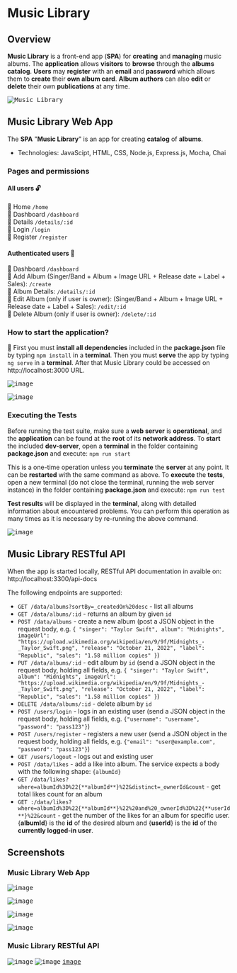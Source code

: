 # Music Library

## Overview
**Music Library** is a front-end app (**SPA**) for **creating** and **managing** music albums. The **application** allows **visitors** to **browse** through the **albums catalog**. **Users** may **register** with an **email** and **password** which allows them to **create** their **own album card**. **Album authors** can also **edit** or **delete** their own **publications** at any time.

<kbd>![Music Library](https://user-images.githubusercontent.com/88777360/224483919-5325aa12-cf47-4609-87a1-a0bb55c3939b.png)</kbd>

## Music Library Web App

The **SPA** "**Music Library**" is an app for creating **catalog** of **albums**.
* Technologies: JavaScipt, HTML, CSS, Node.js, Express.js, Mocha, Chai

### Pages and permissions

#### All users 🔓

📌 Home `/home` \
📌 Dashboard `/dashboard` \
📌 Details `/details/:id` \
📌 Login `/login` \
📌 Register `/register`

#### Authenticated users 🔐

📌 Dashboard `/dashboard` \
📌 Add Album (Singer/Band + Album + Image URL + Release date + Label + Sales): `/create` \
📌 Album Details: `/details/:id` \
📌 Edit Album (only if user is owner): (Singer/Band + Album + Image URL + Release date + Label + Sales): `/edit/:id` \
📌 Delete Album (only if user is owner): `/delete/:id`


### How to start the application?

📌 First you must **install all dependencies** included in the **package.json** file by typing `npm install` in a **terminal**.
Then you must **serve** the app by typing `ng serve` in a **terminal**.
After that Music Library could be accessed on http://localhost:3000 URL.

<kbd>![image](https://user-images.githubusercontent.com/88777360/224491675-23012c21-eaf9-481a-ac48-66c5753a3a61.png)</kbd>

<kbd>![image](https://user-images.githubusercontent.com/88777360/224491696-ca268151-1076-45ea-a14f-926f1cffd4fd.png)</kbd>

### Executing the Tests

Before running the test suite, make sure a **web server** is **operational**, and the **application** can be found at the **root** of its **network address**. To **start** the included **dev-server**, open a **terminal** in the folder containing **package.json** and execute: `npm run start`

This is a one-time operation unless you **terminate** the **server** at any point. It can be **restarted** with the same command as above.
To **execute** the **tests**, open a new terminal (do not close the terminal, running the web server instance) in the folder containing **package.json** and execute:
`npm run test`

**Test results** will be displayed in the **terminal**, along with detailed information about encountered problems. You can perform this operation as many times as it is necessary by re-running the above command.

<kbd>![image](https://user-images.githubusercontent.com/88777360/224506196-54b74a72-c9dc-4a18-ae69-6241ee4ff255.png)</kbd>


## Music Library RESTful API

When the app is started locally, RESTful API documentation in avaible on: http://localhost:3300/api-docs

The following endpoints are supported:
 - `GET /data/albums?sortBy=_createdOn%20desc` - list all albums
 - `GET /data/albums/:id` - returns an album by given `id` 
 - `POST /data/albums` - create a new album (post a JSON object in the request body, e.g. `{ "singer": "Taylor Swift", album": "Midnights", imageUrl": "https://upload.wikimedia.org/wikipedia/en/9/9f/Midnights_-_Taylor_Swift.png", "release": "October 21, 2022", "label": "Republic", "sales": "1.58 million copies" }`)
 - `PUT /data/albums/:id` - edit album by `id` (send a JSON object in the request body, holding all fields, e.g. `{ "singer": "Taylor Swift", album": "Midnights", imageUrl": "https://upload.wikimedia.org/wikipedia/en/9/9f/Midnights_-_Taylor_Swift.png", "release": "October 21, 2022", "label": "Republic", "sales": "1.58 million copies" }`)
 - `DELETE /data/albums/:id` - delete album by `id`
 - `POST /users/login` - logs in an existing user (send a JSON object in the request body, holding all fields, e.g. `{"username": "username", "password": "pass123"}`)
 - `POST /users/register` - registers a new user (send a JSON object in the request body, holding all fields, e.g. `{"email": "user@example.com", "password": "pass123"}`)
 - `GET /users/logout` - logs out and existing user
 - `POST /data/likes` - add a like into album. The service expects a body with the following shape: `{albumId}`
 - `GET /data/likes?where=albumId%3D%22{**albumId**}%22&distinct=_ownerId&count` - get total likes count for an album
 - `GET :/data/likes?where=albumId%3D%22{**albumId**}%22%20and%20_ownerId%3D%22{**userId**}%22&count` - get the number of the likes for an album for specific user. {**albumId**} is the **id** of the desired album and {**userId**} is the **id** of the **currently logged-in user**.

## Screenshots

### Music Library Web App

<kbd>![image](https://user-images.githubusercontent.com/88777360/224485979-4fa7fe7f-e940-4ed3-a078-aff2ad6b347d.png)</kbd>

<kbd>![image](https://user-images.githubusercontent.com/88777360/224486045-7efa21ab-7147-4e33-a54d-dad7a790857f.png)</kbd>

<kbd>![image](https://user-images.githubusercontent.com/88777360/224486061-53efa1ab-977c-45ac-81aa-d2abe76c90e7.png)</kbd>

<kbd>![image](https://user-images.githubusercontent.com/88777360/224486116-5827ddfa-77cf-44e4-b3c1-ec390d5eba4a.png)</kbd>

### Music Library RESTful API

<kbd>![image](https://user-images.githubusercontent.com/88777360/224611871-7588fbbf-119f-4e21-91ea-73a31d0b4d93.png)</kbd>
<kbd>![image](https://user-images.githubusercontent.com/88777360/224611958-b43aaa83-ed85-4bd7-8057-952adf52ea81.png)</kbd>
<kbd>[image](https://user-images.githubusercontent.com/88777360/224611797-c4834713-f100-4d1b-914a-ec43d6914386.png)</kbd>
